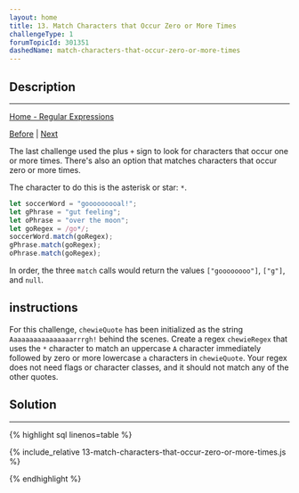 ```yaml
---
layout: home
title: 13. Match Characters that Occur Zero or More Times
challengeType: 1
forumTopicId: 301351
dashedName: match-characters-that-occur-zero-or-more-times
---
```


<div class="row">
<div class="columnStmt" markdown="1">

## Description
------

[Home - Regular Expressions](../regular-expressions/README.md)

[Before](./12-match-characters-that-occur-one-or-more-times.md)  | [Next](./14-find-characters-with-lazy-matching.md) 

The last challenge used the plus `+` sign to look for characters that occur one or more times. There's also an option that matches characters that occur zero or more times.

The character to do this is the asterisk or star: `*`.

```js
let soccerWord = "gooooooooal!";
let gPhrase = "gut feeling";
let oPhrase = "over the moon";
let goRegex = /go*/;
soccerWord.match(goRegex);
gPhrase.match(goRegex);
oPhrase.match(goRegex);
```

In order, the three `match` calls would return the values `["goooooooo"]`, `["g"]`, and `null`.

##  instructions 

For this challenge, `chewieQuote` has been initialized as the string `Aaaaaaaaaaaaaaaarrrgh!` behind the scenes. Create a regex `chewieRegex` that uses the `*` character to match an uppercase `A` character immediately followed by zero or more lowercase `a` characters in `chewieQuote`. Your regex does not need flags or character classes, and it should not match any of the other quotes.

</div>
<div class="columnSol" markdown="1">

## Solution
------

{% highlight sql linenos=table %}

{% include_relative 13-match-characters-that-occur-zero-or-more-times.js %}

{% endhighlight %}

</div>
</div>